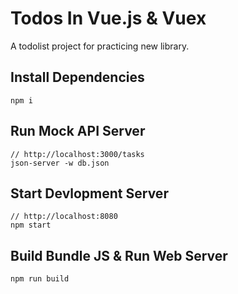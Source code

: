 # Todos In Vue.js & Vuex
A todolist project for practicing new library.

## Install Dependencies

```
npm i
```

## Run Mock API Server

```
// http://localhost:3000/tasks
json-server -w db.json
```

## Start Devlopment Server

```
// http://localhost:8080
npm start
```

## Build Bundle JS & Run Web Server

```
npm run build
```
